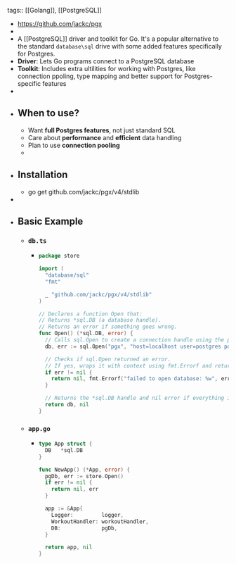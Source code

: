 tags:: [[Golang]], [[PostgreSQL]]

- https://github.com/jackc/pgx
-
- A [[PostgreSQL]] driver and toolkit for Go. It's a popular alternative to the standard `database\sql` drive with some added features specifically for Postgres.
- **Driver**: Lets Go programs connect to a PostgreSQL database
- **Toolkit**: Includes extra ultilities for working with Postgres, like connection ppoling, type mapping and better support for Postgres-specific features
-
- ## When to use?
	- Want **full Postgres features**, not just standard SQL
	- Care about **performance** and **efficient** data handling
	- Plan to use **connection pooling**
	-
- ## Installation
	- go get github.com/jackc/pgx/v4/stdlib
-
- ## Basic Example
	- ### `db.ts`
		- ```go
		  package store
		  
		  import (
		    "database/sql"
		    "fmt"
		  
		    _ "github.com/jackc/pgx/v4/stdlib"
		  )
		  
		  // Declares a function Open that:
		  // Returns *sql.DB (a database handle).
		  // Returns an error if something goes wrong.
		  func Open() (*sql.DB, error) {
		    // Calls sql.Open to create a connection handle using the pgx driver.
		    db, err := sql.Open("pgx", "host=localhost user=postgres password=postgres dbname=postgres port=5432 sslmode=disable")
		  
		    // Checks if sql.Open returned an error.
		    // If yes, wraps it with context using fmt.Errorf and returns it.
		    if err != nil {
		      return nil, fmt.Errorf("failed to open database: %w", err)
		    }
		  
		    // Returns the *sql.DB handle and nil error if everything is fine
		    return db, nil
		  }
		  
		  ```
	- ### `app.go`
		- ```go
		  type App struct {
		    DB   *sql.DB
		  }
		  
		  func NewApp() (*App, error) {
		    pgDb, err := store.Open()
		    if err != nil {
		      return nil, err
		    }
		  
		    app := &App{
		      Logger:         logger,
		      WorkoutHandler: workoutHandler,
		      DB:             pgDb,
		    }
		  
		    return app, nil
		  }
		  ```
